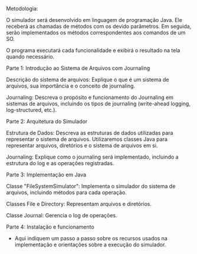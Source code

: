 Metodologia:

O simulador será desenvolvido em linguagem de programação Java. Ele receberá as chamadas de métodos com os devido parâmetros. Em seguida, serão implementados os métodos correspondentes aos comandos de um SO. 

O programa executará cada funcionalidade e exibirá o resultado na tela quando necessário.

Parte 1: Introdução ao Sistema de Arquivos com Journaling

Descrição do sistema de arquivos: Explique o que é um sistema de arquivos, sua importância e o conceito de journaling.

Journaling: Descreva o propósito e funcionamento do Journaling em sistemas de arquivos, incluindo os tipos de journaling (write-ahead logging, log-structured, etc.).

Parte 2: Arquitetura do Simulador

Estrutura de Dados: Descreva as estruturas de dados utilizadas para representar o sistema de arquivos. Utilizaremos classes Java para representar arquivos, diretórios e o sistema de arquivos em si.

Journaling: Explique como o journaling será implementado, incluindo a estrutura do log e as operações registradas.

Parte 3: Implementação em Java

Classe "FileSystemSimulator": Implementa o simulador do sistema de arquivos, incluindo métodos para cada operação.

Classes File e Directory: Representam arquivos e diretórios.

Classe Journal: Gerencia o log de operações.

Parte 4: Instalação e funcionamento 
- Aqui indiquem um passo a passo sobre os recursos usados na implementação e orientações sobre a execução do simulador.
